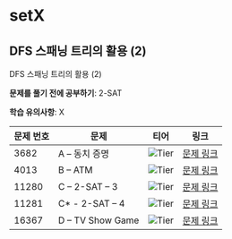 # setX

## DFS 스패닝 트리의 활용 (2)
DFS 스패닝 트리의 활용 (2)

**문제를 풀기 전에 공부하기**: 2-SAT

**학습 유의사항**: X

| 문제 번호 | 문제 | 티어 | 링크 |
|------|------|------|------|
| 3682 | A – 동치 증명 | ![Tier](https://d2gd6pc034wcta.cloudfront.net/tier/18.svg) | [문제 링크](https://www.acmicpc.net/problem/3682) |
| 4013 | B – ATM | ![Tier](https://d2gd6pc034wcta.cloudfront.net/tier/19.svg) | [문제 링크](https://www.acmicpc.net/problem/4013) |
| 11280 | C – 2-SAT – 3 | ![Tier](https://d2gd6pc034wcta.cloudfront.net/tier/17.svg) | [문제 링크](https://www.acmicpc.net/problem/11280) |
| 11281 | C* - 2-SAT – 4 | ![Tier](https://d2gd6pc034wcta.cloudfront.net/tier/18.svg) | [문제 링크](https://www.acmicpc.net/problem/11281) |
| 16367 | D – TV Show Game | ![Tier](https://d2gd6pc034wcta.cloudfront.net/tier/19.svg) | [문제 링크](https://www.acmicpc.net/problem/16367) |